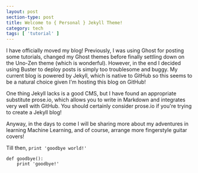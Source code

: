 ```yaml
---
layout: post
section-type: post
title: Welcome to { Personal } Jekyll Theme!
category: tech
tags: [ 'tutorial' ]
---
```


I have officially moved my blog! Previously, I was using Ghost for posting some tutorials, changed my Ghost themes before finally settling down on the Uno-Zen theme (which is wonderful). However, in the end I decided using Buster to deploy posts is simply too troublesome and buggy. My current blog is powered by Jekyll, which is native to GitHub so this seems to be a natural choice given I'm hosting this blog on GitHub!

One thing Jekyll lacks is a good CMS, but I have found an appropriate substitute prose.io, which allows you to write in Markdown and integrates very well with GitHub. You should certainly consider prose.io if you're trying to create a Jekyll blog!

Anyway, in the days to come I will be sharing more about my adventures in learning Machine Learning, and of course, arrange more fingerstyle guitar covers!

Till then, `print 'goodbye world!'`

```
def goodbye():
    print 'goodbye!'


```
